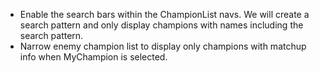 - Enable the search bars within the ChampionList navs. We will create a search pattern and only display champions with names including the search pattern.
 - Narrow enemy champion list to display only champions with matchup info when MyChampion is selected. 